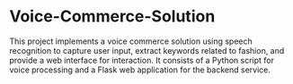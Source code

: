 # Voice-Commerce-Solution
This project implements a voice commerce solution using speech recognition to capture user input, extract keywords related to fashion, and provide a web interface for interaction. It consists of a Python script for voice processing and a Flask web application for the backend service.
